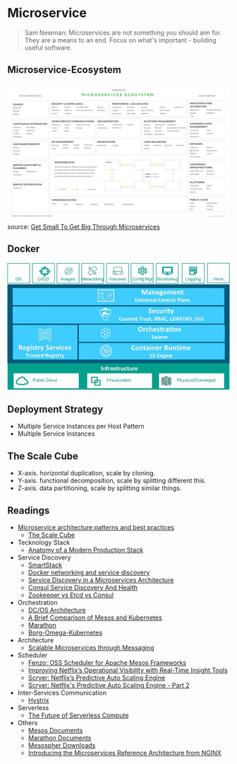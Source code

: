 # Microservice

> Sam Newman: Microservices are not something you should aim for. They are a means to an end. Focus on what's important - building useful software.

## Microservice-Ecosystem

![microservice-ecosystem](../../img/microservice-ecosystem.png)
source: [Get Small To Get Big Through Microservices](https://techcrunch.com/2016/01/23/get-small-to-get-big-through-microservices)


## Docker

![microservice-docker](../../img/microservice-docker.jpg)


## Deployment Strategy

* Multiple Service Instances per Host Pattern
* Multiple Service Instances

## The Scale Cube

* X-axis. horizontal duplication, scale by cloning.
* Y-axis. functional decomposition, scale by splitting different this.
* Z-axis. data partitioning, scale by splitting similar things.


## Readings

* [Microservice architecture patterns and best practices](http://microservices.io/index.html)
  * [The Scale Cube](http://microservices.io/articles/scalecube.html)
* Tecknology Stack
  * [Anatomy of a Modern Production Stack](https://www.eightypercent.net/post/layers-in-the-stack.html)
* Service Discovery
  * [SmartStack](http://nerds.airbnb.com/smartstack-service-discovery-cloud)
  * [Docker networking and service discovery](https://www.oreilly.com/learning/docker-networking-service-discovery)
  * [Service Discovery in a Microservices Architecture](https://www.nginx.com/blog/service-discovery-in-a-microservices-architecture/)
  * [Consul Service Discovery And Health](http://www.mammatustech.com/consul-service-discovery-and-health-for-microservices-architecture-tutorial)
  * [Zookeeper vs Etcd vs Consul](https://technologyconversations.com/2015/09/08/service-discovery-zookeeper-vs-etcd-vs-consul)
* Orchestration
  * [DC/OS Architecture](https://dcos.io/docs/1.7/overview/architecture/)
  * [A Brief Comparison of Mesos and Kubernetes](http://thenewstack.io/a-brief-comparison-of-mesos-and-kubernetes)
  * [Marathon](https://mesosphere.github.io/marathon/)
  * [Borg-Omega-Kubernetes](http://www.dockone.io/article/1153)
* Architecture
  * [Scalable Microservices through Messaging](http://developers.redhat.com/blog/2016/05/26/scalable-microservices-through-messaging/)
* Scheduler
  * [Fenzo: OSS Scheduler for Apache Mesos Frameworks](http://techblog.netflix.com/2015/08/fenzo-oss-scheduler-for-apache-mesos.html)
  * [Improving Netflix’s Operational Visibility with Real-Time Insight Tools](http://techblog.netflix.com/2014/01/improving-netflixs-operational.html)
  * [Scryer: Netflix’s Predictive Auto Scaling Engine](http://techblog.netflix.com/2013/11/scryer-netflixs-predictive-auto-scaling.html)
  * [Scryer: Netflix's Predictive Auto Scaling Engine - Part 2](http://techblog.netflix.com/2013/12/scryer-netflixs-predictive-auto-scaling.html)
* Inter-Services Communication
  * [Hystrix](http://my.oschina.net/ybakswu/blog/734374)
* Serverless
  * [The Future of Serverless Compute](https://www.infoq.com/articles/future-serverless)
* Others
  * [Mesos Documents](http://mesos.apache.org/documentation/latest/)
  * [Marathon Documents](https://mesosphere.github.io/marathon/docs/)
  * [Mesospher Downloads](https://mesosphere.com/downloads/)
  * [Introducing the Microservices Reference Architecture from NGINX](https://www.nginx.com/blog/introducing-the-nginx-microservices-reference-architecture/)
